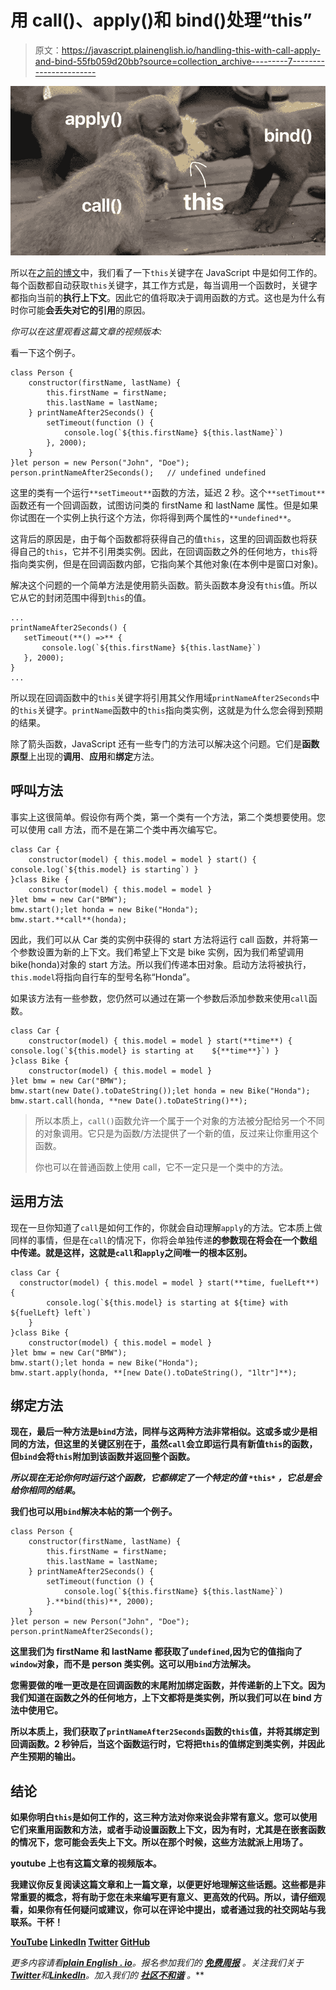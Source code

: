 # 用 call()、apply()和 bind()处理“this”

> 原文：<https://javascript.plainenglish.io/handling-this-with-call-apply-and-bind-55fb059d20bb?source=collection_archive---------7----------------------->

![](img/3bd16a32707100f94f9f979a6692c494.png)

所以在[之前的博文](/demystifying-this-in-javascript-5a38d920f216)中，我们看了一下`this`关键字在 JavaScript 中是如何工作的。每个函数都自动获取`this`关键字，其工作方式是，每当调用一个函数时，关键字都指向当前的**执行上下文**。因此它的值将取决于调用函数的方式。这也是为什么有时你可能**会丢失对它的引用**的原因。

*你可以在这里观看这篇文章的视频版本:*

看一下这个例子。

```
class Person {
    constructor(firstName, lastName) {
        this.firstName = firstName;
        this.lastName = lastName;
    } printNameAfter2Seconds() {
        setTimeout(function () {
            console.log(`${this.firstName} ${this.lastName}`)
        }, 2000);
    }
}let person = new Person("John", "Doe");
person.printNameAfter2Seconds();   // undefined undefined
```

这里的类有一个运行`**setTimeout**`函数的方法，延迟 2 秒。这个`**setTimout**`函数还有一个回调函数，试图访问类的 firstName 和 lastName 属性。但是如果你试图在一个实例上执行这个方法，你将得到两个属性的`**undefined**`。

这背后的原因是，由于每个函数都将获得自己的值`this`，这里的回调函数也将获得自己的`this`，它并不引用类实例。因此，在回调函数之外的任何地方，`this`将指向类实例，但是在回调函数内部，它指向某个其他对象(在本例中是窗口对象)。

解决这个问题的一个简单方法是使用箭头函数。箭头函数本身没有`this`值。所以它从它的封闭范围中得到`this`的值。

```
...
printNameAfter2Seconds() {
   setTimeout(**() =>** {
       console.log(`${this.firstName} ${this.lastName}`)
   }, 2000);
}
...
```

所以现在回调函数中的`this`关键字将引用其父作用域`printNameAfter2Seconds`中的`this`关键字。`printName`函数中的`this`指向类实例，这就是为什么您会得到预期的结果。

除了箭头函数，JavaScript 还有一些专门的方法可以解决这个问题。它们是**函数原型**上出现的**调用**、**应用**和**绑定**方法。

## 呼叫方法

事实上这很简单。假设你有两个类，第一个类有一个方法，第二个类想要使用。您可以使用 call 方法，而不是在第二个类中再次编写它。

```
class Car {
    constructor(model) { this.model = model } start() { console.log(`${this.model} is starting`) }
}class Bike {
    constructor(model) { this.model = model }
}let bmw = new Car("BMW");
bmw.start();let honda = new Bike("Honda");
bmw.start.**call**(honda);
```

因此，我们可以从 Car 类的实例中获得的 start 方法将运行 call 函数，并将第一个参数设置为新的上下文。我们希望上下文是 bike 实例，因为我们希望调用 bike(honda)对象的 start 方法。所以我们传递本田对象。启动方法将被执行，`this.model`将指向自行车的型号名称“Honda”。

如果该方法有一些参数，您仍然可以通过在第一个参数后添加参数来使用`call`函数。

```
class Car {
    constructor(model) { this.model = model } start(**time**) { console.log(`${this.model} is starting at    ${**time**}`) }
}class Bike {
    constructor(model) { this.model = model }
}let bmw = new Car("BMW");
bmw.start(new Date().toDateString());let honda = new Bike("Honda");
bmw.start.call(honda, **new Date().toDateString()**);
```

> 所以本质上，`call()`函数允许一个属于一个对象的方法被分配给另一个不同的对象调用。它只是为函数/方法提供了一个新的值，反过来让你重用这个函数。
> 
> 你也可以在普通函数上使用 call，它不一定只是一个类中的方法。

## 运用方法

现在一旦你知道了`call`是如何工作的，你就会自动理解`apply`的方法。它本质上做同样的事情，但是在`call`的情况下，你将会单独传递**的参数现在将会在一个数组中传递。就是这样，这就是`call`和`apply`之间唯一的根本区别。**

```
class Car {
  constructor(model) { this.model = model } start(**time, fuelLeft**) { 
		console.log(`${this.model} is starting at ${time} with ${fuelLeft} left`) 
	}
}class Bike {
    constructor(model) { this.model = model }
}let bmw = new Car("BMW");
bmw.start();let honda = new Bike("Honda");
bmw.start.apply(honda, **[new Date().toDateString(), "1ltr"]**);
```

## **绑定方法**

**现在，最后一种方法是`bind`方法，同样与这两种方法非常相似。这或多或少是相同的方法，但这里的关键区别在于，虽然`call`会立即运行具有新值`this`的函数，但`bind`会将`this`附加到该函数并返回整个函数。**

***所以现在无论你何时运行这个函数，它都绑定了一个特定的值* `*this*` *，它总是会给你相同的结果*。**

**我们也可以用`bind`解决本帖的第一个例子。**

```
class Person {
    constructor(firstName, lastName) {
        this.firstName = firstName;
        this.lastName = lastName;
    } printNameAfter2Seconds() {
        setTimeout(function () {
            console.log(`${this.firstName} ${this.lastName}`)
        }.**bind(this)**, 2000);
    }
}let person = new Person("John", "Doe");
person.printNameAfter2Seconds();
```

**这里我们为 firstName 和 lastName 都获取了`undefined`,因为它的值指向了`window`对象，而不是 person 类实例。这可以用`bind`方法解决。**

**您需要做的唯一更改是在回调函数的末尾附加绑定函数，并传递新的上下文。因为我们知道在函数之外的任何地方，上下文都将是类实例，所以我们可以在 bind 方法中使用它。**

**所以本质上，我们获取了`printNameAfter2Seconds`函数的`this`值，并将其绑定到回调函数。2 秒钟后，当这个函数运行时，它将把`this`的值绑定到类实例，并因此产生预期的输出。**

## **结论**

**如果你明白`this`是如何工作的，这三种方法对你来说会非常有意义。您可以使用它们来重用函数和方法，或者手动设置函数上下文，因为有时，尤其是在嵌套函数的情况下，您可能会丢失上下文。所以在那个时候，这些方法就派上用场了。**

**youtube 上也有这篇文章的视频版本。**

**我建议你反复阅读这篇文章和上一篇文章，以便更好地理解这些话题。这些都是非常重要的概念，将有助于您在未来编写更有意义、更高效的代码。所以，请仔细观看，如果你有任何疑问或建议，你可以在评论中提出，或者通过我的社交网站与我联系。干杯！**

**[YouTube](https://www.youtube.com/channel/UCaktnqx_IENyT5T2lJ3F09w)
[LinkedIn](https://www.linkedin.com/in/akilesh-rao-610357137/)
[Twitter](https://twitter.com/themangalorian)
[GitHub](https://github.com/AkileshRao)**

***更多内容请看*[***plain English . io***](https://plainenglish.io/)*。报名参加我们的* [***免费周报***](http://newsletter.plainenglish.io/) *。关注我们关于*[***Twitter***](https://twitter.com/inPlainEngHQ)*和*[***LinkedIn***](https://www.linkedin.com/company/inplainenglish/)*。加入我们的* [***社区不和谐***](https://discord.gg/GtDtUAvyhW) *。***